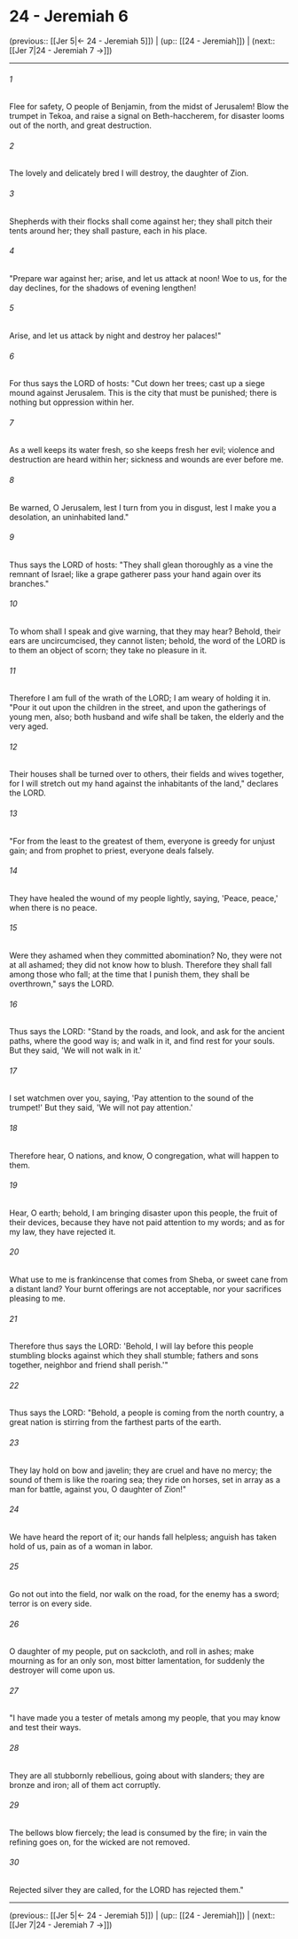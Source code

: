 # 24 - Jeremiah 6

(previous:: [[Jer 5|← 24 - Jeremiah 5]]) | (up:: [[24 - Jeremiah]]) | (next:: [[Jer 7|24 - Jeremiah 7 →]])

***


###### 1 
Flee for safety, O people of Benjamin, from the midst of Jerusalem! Blow the trumpet in Tekoa, and raise a signal on Beth-haccherem, for disaster looms out of the north, and great destruction. 

###### 2 
The lovely and delicately bred I will destroy, the daughter of Zion. 

###### 3 
Shepherds with their flocks shall come against her; they shall pitch their tents around her; they shall pasture, each in his place. 

###### 4 
"Prepare war against her; arise, and let us attack at noon! Woe to us, for the day declines, for the shadows of evening lengthen! 

###### 5 
Arise, and let us attack by night and destroy her palaces!" 

###### 6 
For thus says the LORD of hosts: "Cut down her trees; cast up a siege mound against Jerusalem. This is the city that must be punished; there is nothing but oppression within her. 

###### 7 
As a well keeps its water fresh, so she keeps fresh her evil; violence and destruction are heard within her; sickness and wounds are ever before me. 

###### 8 
Be warned, O Jerusalem, lest I turn from you in disgust, lest I make you a desolation, an uninhabited land." 

###### 9 
Thus says the LORD of hosts: "They shall glean thoroughly as a vine the remnant of Israel; like a grape gatherer pass your hand again over its branches." 

###### 10 
To whom shall I speak and give warning, that they may hear? Behold, their ears are uncircumcised, they cannot listen; behold, the word of the LORD is to them an object of scorn; they take no pleasure in it. 

###### 11 
Therefore I am full of the wrath of the LORD; I am weary of holding it in. "Pour it out upon the children in the street, and upon the gatherings of young men, also; both husband and wife shall be taken, the elderly and the very aged. 

###### 12 
Their houses shall be turned over to others, their fields and wives together, for I will stretch out my hand against the inhabitants of the land," declares the LORD. 

###### 13 
"For from the least to the greatest of them, everyone is greedy for unjust gain; and from prophet to priest, everyone deals falsely. 

###### 14 
They have healed the wound of my people lightly, saying, 'Peace, peace,' when there is no peace. 

###### 15 
Were they ashamed when they committed abomination? No, they were not at all ashamed; they did not know how to blush. Therefore they shall fall among those who fall; at the time that I punish them, they shall be overthrown," says the LORD. 

###### 16 
Thus says the LORD: "Stand by the roads, and look, and ask for the ancient paths, where the good way is; and walk in it, and find rest for your souls. But they said, 'We will not walk in it.' 

###### 17 
I set watchmen over you, saying, 'Pay attention to the sound of the trumpet!' But they said, 'We will not pay attention.' 

###### 18 
Therefore hear, O nations, and know, O congregation, what will happen to them. 

###### 19 
Hear, O earth; behold, I am bringing disaster upon this people, the fruit of their devices, because they have not paid attention to my words; and as for my law, they have rejected it. 

###### 20 
What use to me is frankincense that comes from Sheba, or sweet cane from a distant land? Your burnt offerings are not acceptable, nor your sacrifices pleasing to me. 

###### 21 
Therefore thus says the LORD: 'Behold, I will lay before this people stumbling blocks against which they shall stumble; fathers and sons together, neighbor and friend shall perish.'" 

###### 22 
Thus says the LORD: "Behold, a people is coming from the north country, a great nation is stirring from the farthest parts of the earth. 

###### 23 
They lay hold on bow and javelin; they are cruel and have no mercy; the sound of them is like the roaring sea; they ride on horses, set in array as a man for battle, against you, O daughter of Zion!" 

###### 24 
We have heard the report of it; our hands fall helpless; anguish has taken hold of us, pain as of a woman in labor. 

###### 25 
Go not out into the field, nor walk on the road, for the enemy has a sword; terror is on every side. 

###### 26 
O daughter of my people, put on sackcloth, and roll in ashes; make mourning as for an only son, most bitter lamentation, for suddenly the destroyer will come upon us. 

###### 27 
"I have made you a tester of metals among my people, that you may know and test their ways. 

###### 28 
They are all stubbornly rebellious, going about with slanders; they are bronze and iron; all of them act corruptly. 

###### 29 
The bellows blow fiercely; the lead is consumed by the fire; in vain the refining goes on, for the wicked are not removed. 

###### 30 
Rejected silver they are called, for the LORD has rejected them."

***

(previous:: [[Jer 5|← 24 - Jeremiah 5]]) | (up:: [[24 - Jeremiah]]) | (next:: [[Jer 7|24 - Jeremiah 7 →]])
